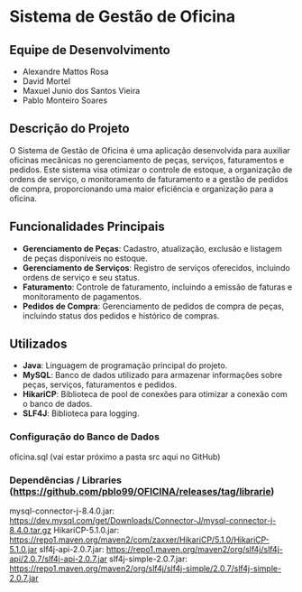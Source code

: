 # Sistema de Gestão de Oficina

## Equipe de Desenvolvimento

- Alexandre Mattos Rosa
- David Mortel
- Maxuel Junio dos Santos Vieira
- Pablo Monteiro Soares

## Descrição do Projeto

O Sistema de Gestão de Oficina é uma aplicação desenvolvida para auxiliar oficinas mecânicas no gerenciamento de peças, serviços, faturamentos e pedidos. 
Este sistema visa otimizar o controle de estoque, a organização de ordens de serviço, o monitoramento de faturamento e a gestão de pedidos de 
compra, proporcionando uma maior eficiência e organização para a oficina.

## Funcionalidades Principais

- **Gerenciamento de Peças**: Cadastro, atualização, exclusão e listagem de peças disponíveis no estoque.
- **Gerenciamento de Serviços**: Registro de serviços oferecidos, incluindo ordens de serviço e seu status.
- **Faturamento**: Controle de faturamento, incluindo a emissão de faturas e monitoramento de pagamentos.
- **Pedidos de Compra**: Gerenciamento de pedidos de compra de peças, incluindo status dos pedidos e histórico de compras.

## Utilizados

- **Java**: Linguagem de programação principal do projeto.
- **MySQL**: Banco de dados utilizado para armazenar informações sobre peças, serviços, faturamentos e pedidos.
- **HikariCP**: Biblioteca de pool de conexões para otimizar a conexão com o banco de dados.
- **SLF4J**: Biblioteca para logging.

### Configuração do Banco de Dados

oficina.sql (vai estar próximo a pasta src aqui no GitHub)

### Dependências / Libraries (https://github.com/pblo99/OFICINA/releases/tag/librarie)

mysql-connector-j-8.4.0.jar: https://dev.mysql.com/get/Downloads/Connector-J/mysql-connector-j-8.4.0.tar.gz
HikariCP-5.1.0.jar: https://repo1.maven.org/maven2/com/zaxxer/HikariCP/5.1.0/HikariCP-5.1.0.jar
slf4j-api-2.0.7.jar: https://repo1.maven.org/maven2/org/slf4j/slf4j-api/2.0.7/slf4j-api-2.0.7.jar
slf4j-simple-2.0.7.jar: https://repo1.maven.org/maven2/org/slf4j/slf4j-simple/2.0.7/slf4j-simple-2.0.7.jar
